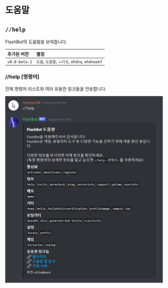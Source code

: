 # 도움말

## `//help`

FlashBot의 도움말을 보여줍니다.

| 추가된 버전 | 별칭 |
| :--- | :--- |
| `v0.8-beta.1` | `도움`, `도움말`, `ㅗ디ㅔ`, `ehdna`, `ehdnaakf` |

### //help \[명령어\]

전체 명령어 리스트와 여러 유용한 링크들을 전송합니다.

![](../../.gitbook/assets/image%20%284%29.png)

